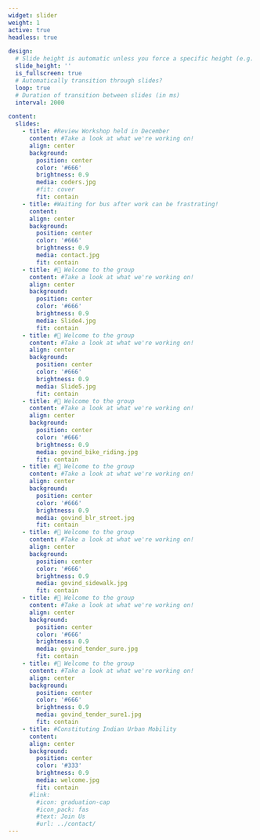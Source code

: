 ```yaml
---
widget: slider
weight: 1
active: true
headless: true

design:
  # Slide height is automatic unless you force a specific height (e.g. '400px')
  slide_height: ''
  is_fullscreen: true
  # Automatically transition through slides?
  loop: true
  # Duration of transition between slides (in ms)
  interval: 2000

content:
  slides:
    - title: #Review Workshop held in December
      content: #Take a look at what we're working on!
      align: center
      background:
        position: center
        color: '#666'
        brightness: 0.9
        media: coders.jpg
        #fit: cover
        fit: contain
    - title: #Waiting for bus after work can be frastrating! 
      content:
      align: center
      background:
        position: center
        color: '#666'
        brightness: 0.9
        media: contact.jpg
        fit: contain
    - title: #👋 Welcome to the group
      content: #Take a look at what we're working on!
      align: center
      background:
        position: center
        color: '#666'
        brightness: 0.9
        media: Slide4.jpg
        fit: contain
    - title: #👋 Welcome to the group
      content: #Take a look at what we're working on!
      align: center
      background:
        position: center
        color: '#666'
        brightness: 0.9
        media: Slide5.jpg
        fit: contain
    - title: #👋 Welcome to the group
      content: #Take a look at what we're working on!
      align: center
      background:
        position: center
        color: '#666'
        brightness: 0.9
        media: govind_bike_riding.jpg
        fit: contain
    - title: #👋 Welcome to the group
      content: #Take a look at what we're working on!
      align: center
      background:
        position: center
        color: '#666'
        brightness: 0.9
        media: govind_blr_street.jpg
        fit: contain
    - title: #👋 Welcome to the group
      content: #Take a look at what we're working on!
      align: center
      background:
        position: center
        color: '#666'
        brightness: 0.9
        media: govind_sidewalk.jpg
        fit: contain
    - title: #👋 Welcome to the group
      content: #Take a look at what we're working on!
      align: center
      background:
        position: center
        color: '#666'
        brightness: 0.9
        media: govind_tender_sure.jpg
        fit: contain
    - title: #👋 Welcome to the group
      content: #Take a look at what we're working on!
      align: center
      background:
        position: center
        color: '#666'
        brightness: 0.9
        media: govind_tender_sure1.jpg
        fit: contain
    - title: #Constituting Indian Urban Mobility
      content: 
      align: center
      background:
        position: center
        color: '#333'
        brightness: 0.9
        media: welcome.jpg
        fit: contain
      #link:
        #icon: graduation-cap
        #icon_pack: fas
        #text: Join Us
        #url: ../contact/
---
```


